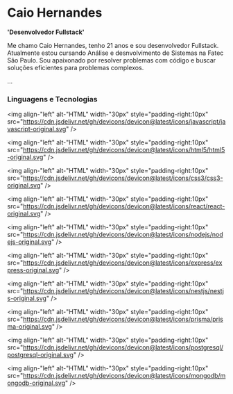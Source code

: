 # Caio Hernandes

**'Desenvolvedor Fullstack'**

Me chamo Caio Hernandes, tenho 21 anos e sou desenvolvedor Fullstack. Atualmente estou cursando Análise e desnvolvimento de Sistemas na Fatec São Paulo. Sou apaixonado por resolver problemas com código e buscar soluções eficientes para problemas complexos.

...

### Linguagens e Tecnologias



<img
align-"left"
alt-"HTML"
width-"30px"
style="padding-right:10px"
src="https://cdn.jsdelivr.net/gh/devicons/devicon@latest/icons/javascript/javascript-original.svg" />
          
<img 
align-"left"
alt-"HTML"
width-"30px"
style="padding-right:10px"
src="https://cdn.jsdelivr.net/gh/devicons/devicon@latest/icons/html5/html5-original.svg" />


<img
align-"left"
alt-"HTML"
width-"30px"
style="padding-right:10px"
src="https://cdn.jsdelivr.net/gh/devicons/devicon@latest/icons/css3/css3-original.svg" />

<img
align-"left"
alt-"HTML"
width-"30px"
style="padding-right:10px"
src="https://cdn.jsdelivr.net/gh/devicons/devicon@latest/icons/react/react-original.svg" />
          

<img
align-"left"
alt-"HTML"
width-"30px"
style="padding-right:10px"
src="https://cdn.jsdelivr.net/gh/devicons/devicon@latest/icons/nodejs/nodejs-original.svg" />


<img
align-"left"
alt-"HTML"
width-"30px"
style="padding-right:10px"
src="https://cdn.jsdelivr.net/gh/devicons/devicon@latest/icons/express/express-original.svg" />

<img
align-"left"
alt-"HTML"
width-"30px"
style="padding-right:10px"
src="https://cdn.jsdelivr.net/gh/devicons/devicon@latest/icons/nestjs/nestjs-original.svg" />


<img
align-"left"
alt-"HTML"
width-"30px"
style="padding-right:10px"
src="https://cdn.jsdelivr.net/gh/devicons/devicon@latest/icons/prisma/prisma-original.svg" />


<img
align-"left"
alt-"HTML"
width-"30px"
style="padding-right:10px"
src="https://cdn.jsdelivr.net/gh/devicons/devicon@latest/icons/postgresql/postgresql-original.svg" />

<img
align-"left"
alt-"HTML"
width-"30px"
style="padding-right:10px"
src="https://cdn.jsdelivr.net/gh/devicons/devicon@latest/icons/mongodb/mongodb-original.svg" />
          
          
          
          
                
          
          

